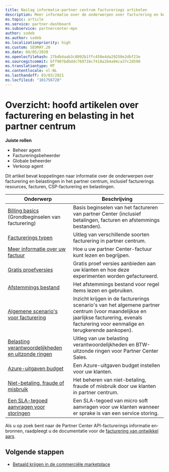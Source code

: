 ```yaml
---
title: Naslag informatie-partner centrum facturerings artikelen
description: Meer informatie over de onderwerpen over facturering en belastingen in het partner centrum. Informatie is van toepassing op facturerings resources, facturen, CSP-facturering en belastingen.
ms.topic: article
ms.service: partner-dashboard
ms.subservice: partnercenter-mpn
author: sodeb
ms.author: sodeb
ms.localizationpriority: high
ms.custom: SEOMAY.20
ms.date: 04/05/2020
ms.openlocfilehash: 27bdb4aab3c8092b1ffc458e4da29250e2dbf23e
ms.sourcegitcommit: bff907bdbddc769716c7418a2b4a94ca37c2d590
ms.translationtype: MT
ms.contentlocale: nl-NL
ms.lasthandoff: 03/03/2021
ms.locfileid: "101756728"
---
```

# <a name="overview-main-billing-and-tax-articles-in-partner-center"></a>Overzicht: hoofd artikelen over facturering en belasting in het partner centrum

**Juiste rollen**

- Beheer agent
- Factureringsbeheerder
- Globale beheerder
- Verkoop agent

Dit artikel bevat koppelingen naar informatie over de onderwerpen over facturering en belastingen in het partner centrum, inclusief facturerings resources, facturen, CSP-facturering en belastingen.


| Onderwerp | Beschrijving |
| ----- | ----------- |
| [Billing basics](billing-basics.md) (Grondbeginselen van facturering) | Basis beginselen van het factureren van partner Center (inclusief betalingen, facturen en afstemmings bestanden). |
| [Facturerings typen](billing-different-types.md) | Uitleg van verschillende soorten facturering in partner centrum. |
| [Meer informatie over uw factuur](read-your-bill.md) | Hoe u uw partner Center-factuur kunt lezen en begrijpen. |
| [Gratis proefversies](offer-your-customers-trials-of-microsoft-products.md) | Gratis proef versies aanbieden aan uw klanten en hoe deze experimenten worden gefactureerd. |
| [Afstemmings bestand](use-the-reconciliation-files.md) | Het afstemmings bestand voor regel items lezen en gebruiken. |
| [Algemene scenario's voor facturering](common-billing-scenarios.md) | Inzicht krijgen in de facturerings scenario's van het algemene partner centrum (voor maandelijkse en jaarlijkse facturering, evenals facturering voor eenmalige en terugkerende aankopen). |
| [Belasting verantwoordelijkheden en uitzonde ringen](tax-and-tax-exemptions.md) | Uitleg van uw belasting verantwoordelijkheden en BTW-uitzonde ringen voor Partner Center Sales. |
| [Azure-uitgaven budget](set-an-azure-spending-budget-for-your-customers.md) | Een Azure-uitgaven budget instellen voor uw klanten. |
| [Niet-betaling, fraude of misbruik](non-payment-fraud-misuse.md) | Het beheren van niet-betaling, fraude of misbruik door uw klanten in partner centrum. |
| [Een SLA-tegoed aanvragen voor storingen](request-credit.md) | Een SLA-tegoed van micro soft aanvragen voor uw klanten wanneer er sprake is van een service storing. |

Als u op zoek bent naar de Partner Center API-facturerings informatie en-bronnen, raadpleegt u de documentatie voor de [facturering van ontwikkel aars](/partner-center/develop/manage-billing).

## <a name="next-steps"></a>Volgende stappen

- [Betaald krijgen in de commerciële marketplace](marketplace-get-paid.md)